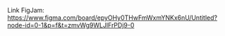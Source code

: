 Link FigJam: https://www.figma.com/board/epyOHy0THwFmWxmYNKx6nU/Untitled?node-id=0-1&p=f&t=zmvWg9WLJlFrPDj9-0
